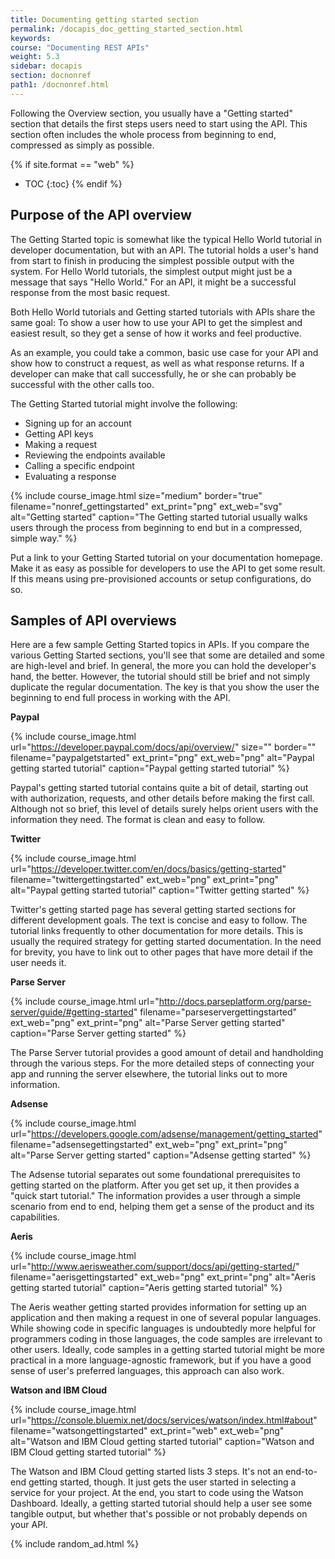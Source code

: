 ```yaml
---
title: Documenting getting started section
permalink: /docapis_doc_getting_started_section.html
keywords:
course: "Documenting REST APIs"
weight: 5.3
sidebar: docapis
section: docnonref
path1: /docnonref.html
---
```



Following the Overview section, you usually have a "Getting started" section that details the first steps users need to start using the API. This section often includes the whole process from beginning to end, compressed as simply as possible.

{% if site.format == "web" %}
* TOC
{:toc}
{% endif %}

## Purpose of the API overview

The Getting Started topic is somewhat like the typical Hello World tutorial in developer documentation, but with an API. The tutorial holds a user's hand from start to finish in producing the simplest possible output with the system. For Hello World tutorials, the simplest output might just be a message that says "Hello World." For an API, it might be a successful response from the most basic request.

Both Hello World tutorials and Getting started tutorials with APIs share the same goal: To show a user how to use your API to get the simplest and easiest result, so they get a sense of how it works and feel productive.

As an example, you could take a common, basic use case for your API and show how to construct a request, as well as what response returns. If a developer can make that call successfully, he or she can probably be successful with the other calls too.

The Getting Started tutorial might involve the following:

* Signing up for an account
* Getting API keys
* Making a request
* Reviewing the endpoints available
* Calling a specific endpoint
* Evaluating a response

{% include course_image.html size="medium" border="true" filename="nonref_gettingstarted" ext_print="png" ext_web="svg" alt="Getting started" caption="The Getting started tutorial usually walks users through the process from beginning to end but in a compressed, simple way." %}

Put a link to your Getting Started tutorial on your documentation homepage. Make it as easy as possible for developers to use the API to get some result. If this means using pre-provisioned accounts or setup configurations, do so.

## Samples of API overviews

Here are a few sample Getting Started topics in APIs. If you compare the various Getting Started sections, you'll see that some are detailed and some are high-level and brief. In general, the more you can hold the developer's hand, the better. However, the tutorial should still be brief and not simply duplicate the regular documentation. The key is that you show the user the beginning to end full process in working with the API.

**Paypal**

{% include course_image.html url="https://developer.paypal.com/docs/api/overview/" size="" border="" filename="paypalgetstarted" ext_print="png" ext_web="png" alt="Paypal getting started tutorial" caption="Paypal getting started tutorial" %}

Paypal's getting started tutorial contains quite a bit of detail, starting out with authorization, requests, and other details before making the first call. Although not so brief, this level of details surely helps orient users with the information they need. The format is clean and easy to follow.

**Twitter**

{% include course_image.html url="https://developer.twitter.com/en/docs/basics/getting-started" filename="twittergettingstarted" ext_web="png" ext_print="png" alt="Paypal getting started tutorial" caption="Twitter getting started" %}

Twitter's getting started page has several getting started sections for different development goals. The text is concise and easy to follow. The tutorial links frequently to other documentation for more details. This is usually the required strategy for getting started documentation. In the need for brevity, you have to link out to other pages that have more detail if the user needs it.

**Parse Server**

{% include course_image.html url="http://docs.parseplatform.org/parse-server/guide/#getting-started" filename="parseservergettingstarted" ext_web="png" ext_print="png" alt="Parse Server getting started" caption="Parse Server getting started" %}

The Parse Server tutorial provides a good amount of detail and handholding through the various steps. For the more detailed steps of connecting your app and running the server elsewhere, the tutorial links out to more information.

**Adsense**

{% include course_image.html url="https://developers.google.com/adsense/management/getting_started" filename="adsensegettingstarted" ext_web="png" ext_print="png" alt="Parse Server getting started" caption="Adsense getting started" %}

The Adsense tutorial separates out some foundational prerequisites to getting started on the platform. After you get set up, it then provides a "quick start tutorial." The information provides a user through a simple scenario from end to end, helping them get a sense of the product and its capabilities.

**Aeris**

{% include course_image.html url="http://www.aerisweather.com/support/docs/api/getting-started/" filename="aerisgettingstarted" ext_web="png" ext_print="png" alt="Aeris getting started tutorial" caption="Aeris getting started tutorial" %}

The Aeris weather getting started provides information for setting up an application and then making a request in one of several popular languages. While showing code in specific languages is undoubtedly more helpful for programmers coding in those languages, the code samples are irrelevant to other users. Ideally, code samples in a getting started tutorial might be more practical in a more language-agnostic framework, but if you have a good sense of user's preferred languages, this approach can also work.

**Watson and IBM Cloud**

{% include course_image.html url="https://console.bluemix.net/docs/services/watson/index.html#about" filename="watsongettingstarted" ext_print="web" ext_web="png" alt="Watson and IBM Cloud getting started tutorial" caption="Watson and IBM Cloud getting started tutorial" %}

The Watson and IBM Cloud getting started lists 3 steps. It's not an end-to-end getting started, though. It just gets the user started in selecting a service for your project. At the end, you start to code using the Watson Dashboard. Ideally, a getting started tutorial should help a user see some tangible output, but whether that's possible or not probably depends on your API.

{% include random_ad.html %}
